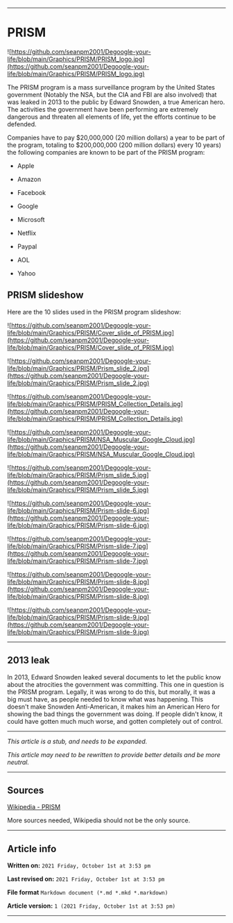 
***

# PRISM

![https://github.com/seanpm2001/Degoogle-your-life/blob/main/Graphics/PRISM/PRISM_logo.jpg](https://github.com/seanpm2001/Degoogle-your-life/blob/main/Graphics/PRISM/PRISM_logo.jpg)

The PRISM program is a mass surveillance program by the United States government (Notably the NSA, but the CIA and FBI are also involved) that was leaked in 2013 to the public by Edward Snowden, a true American hero. The activities the government have been performing are extremely dangerous and threaten all elements of life, yet the efforts continue to be defended.

Companies have to pay $20,000,000 (20 million dollars) a year to be part of the program, totaling to $200,000,000 (200 million dollars) every 10 years) the following companies are known to be part of the PRISM program:

* Apple

* Amazon

* Facebook

* Google

* Microsoft

* Netflix

* Paypal

* AOL

* Yahoo

## PRISM slideshow

Here are the 10 slides used in the PRISM program slideshow:

![https://github.com/seanpm2001/Degoogle-your-life/blob/main/Graphics/PRISM/Cover_slide_of_PRISM.jpg](https://github.com/seanpm2001/Degoogle-your-life/blob/main/Graphics/PRISM/Cover_slide_of_PRISM.jpg)

![https://github.com/seanpm2001/Degoogle-your-life/blob/main/Graphics/PRISM/Prism_slide_2.jpg](https://github.com/seanpm2001/Degoogle-your-life/blob/main/Graphics/PRISM/Prism_slide_2.jpg)

![https://github.com/seanpm2001/Degoogle-your-life/blob/main/Graphics/PRISM/PRISM_Collection_Details.jpg](https://github.com/seanpm2001/Degoogle-your-life/blob/main/Graphics/PRISM/PRISM_Collection_Details.jpg)

![https://github.com/seanpm2001/Degoogle-your-life/blob/main/Graphics/PRISM/NSA_Muscular_Google_Cloud.jpg](https://github.com/seanpm2001/Degoogle-your-life/blob/main/Graphics/PRISM/NSA_Muscular_Google_Cloud.jpg)

![https://github.com/seanpm2001/Degoogle-your-life/blob/main/Graphics/PRISM/Prism_slide_5.jpg](https://github.com/seanpm2001/Degoogle-your-life/blob/main/Graphics/PRISM/Prism_slide_5.jpg)

![https://github.com/seanpm2001/Degoogle-your-life/blob/main/Graphics/PRISM/Prism-slide-6.jpg](https://github.com/seanpm2001/Degoogle-your-life/blob/main/Graphics/PRISM/Prism-slide-6.jpg)

![https://github.com/seanpm2001/Degoogle-your-life/blob/main/Graphics/PRISM/Prism-slide-7.jpg](https://github.com/seanpm2001/Degoogle-your-life/blob/main/Graphics/PRISM/Prism-slide-7.jpg)

![https://github.com/seanpm2001/Degoogle-your-life/blob/main/Graphics/PRISM/Prism-slide-8.jpg](https://github.com/seanpm2001/Degoogle-your-life/blob/main/Graphics/PRISM/Prism-slide-8.jpg)

![https://github.com/seanpm2001/Degoogle-your-life/blob/main/Graphics/PRISM/Prism-slide-9.jpg](https://github.com/seanpm2001/Degoogle-your-life/blob/main/Graphics/PRISM/Prism-slide-9.jpg)

***

## 2013 leak

In 2013, Edward Snowden leaked several documents to let the public know about the atrocities the government was committing. This one in question is the PRISM program. Legally, it was wrong to do this, but morally, it was a big must have, as people needed to know what was happening. This doesn't make Snowden Anti-American, it makes him an American Hero for showing the bad things the government was doing. If people didn't know, it could have gotten much much worse, and gotten completely out of control.

***

_This article is a stub, and needs to be expanded._

_This article may need to be rewritten to provide better details and be more neutral._

***

## Sources

[Wikipedia - PRISM](https://en.wikipedia.org/wiki/PRISM_(surveillance_program)/)

More sources needed, Wikipedia should not be the only source.

***

## Article info

**Written on:** `2021 Friday, October 1st at 3:53 pm`

**Last revised on:** `2021 Friday, October 1st at 3:53 pm`

**File format** `Markdown document (*.md *.mkd *.markdown)`

**Article version:** `1 (2021 Friday, October 1st at 3:53 pm)`

***
